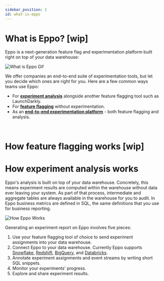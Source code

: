```yaml
---
sidebar_position: 2
id: what-is-eppo
---
```


# What is Eppo? [wip]

Eppo is a next-generation feature flag and experimentation platform built right on top of your data warehouse:

![What is Eppo Gif](/img/building-experiments/what-is-eppo.gif)

We offer companies an end-to-end suite of experimentation tools, but let you decide which ones are right for you. Here are a few common ways teams use Eppo:

- For [**experiment analysis**](/experiment-quickstart) alongside another feature flagging tool such as LaunchDarkly.
- For [**feature flagging**](/feature-flag-quickstart) without experimentation.
- As an [**end-to-end experimentation platform**](/feature-flags/use-cases/experiment-assignment) - both feature flagging and analysis.

<br />

# How feature flagging works [wip]

# How experiment analysis works

Eppo's analysis is built on top of your data warehouse. Concretely, this means experiment results are computed within the warehouse without data ever leaving your system. As part of that process, intermediate and aggregate tables are always available in the warehouse for you to audit. In Eppo business metrics are defined in SQL, the same definitions that you use for business reporting.

![How Eppo Works](/img/building-experiments/how-eppo-works.png)

Generating an experiment report on Eppo involves five pieces:

1. Use your feature flagging tool of choice to send experiment assignments into your data warehouse.
2. Connect Eppo to your data warehouse. Currently Eppo supports [Snowflake](/how-tos/connecting-dwh/snowflake), [Redshift](/how-tos/connecting-dwh/redshift), [BigQuery](/how-tos/connecting-dwh/bigquery), and [Databricks](/how-tos/connecting-dwh/databricks).
3. Annotate experiment assignments and event streams by writing short SQL snippets.
4. Monitor your experiments' progress.
5. Explore and share experiment results.

<br />
